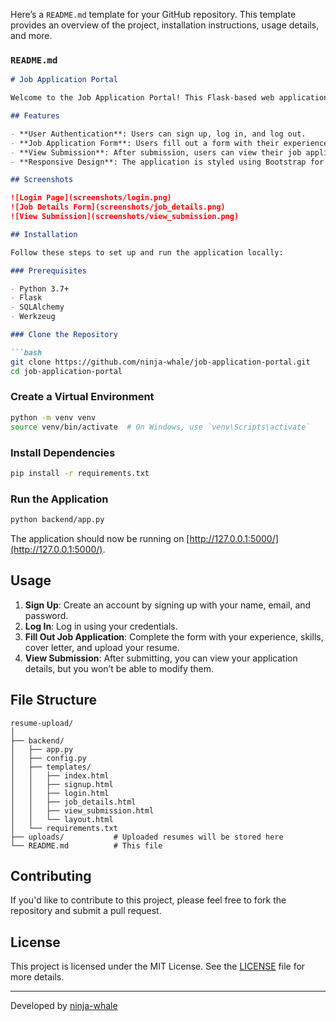 Here’s a `README.md` template for your GitHub repository. This template provides an overview of the project, installation instructions, usage details, and more.

### `README.md`

```markdown
# Job Application Portal

Welcome to the Job Application Portal! This Flask-based web application allows users to log in, fill out a job application form for a Software Engineer position, and upload their resume. Once the form is submitted, users can view their submission but cannot modify it.

## Features

- **User Authentication**: Users can sign up, log in, and log out.
- **Job Application Form**: Users fill out a form with their experience, skills, cover letter, and upload their resume.
- **View Submission**: After submission, users can view their job application details but cannot edit them.
- **Responsive Design**: The application is styled using Bootstrap for a clean and responsive interface.

## Screenshots

![Login Page](screenshots/login.png)
![Job Details Form](screenshots/job_details.png)
![View Submission](screenshots/view_submission.png)

## Installation

Follow these steps to set up and run the application locally:

### Prerequisites

- Python 3.7+
- Flask
- SQLAlchemy
- Werkzeug

### Clone the Repository

```bash
git clone https://github.com/ninja-whale/job-application-portal.git
cd job-application-portal
```

### Create a Virtual Environment

```bash
python -m venv venv
source venv/bin/activate  # On Windows, use `venv\Scripts\activate`
```

### Install Dependencies

```bash
pip install -r requirements.txt
```

### Run the Application

```bash
python backend/app.py
```

The application should now be running on [http://127.0.0.1:5000/](http://127.0.0.1:5000/).

## Usage

1. **Sign Up**: Create an account by signing up with your name, email, and password.
2. **Log In**: Log in using your credentials.
3. **Fill Out Job Application**: Complete the form with your experience, skills, cover letter, and upload your resume.
4. **View Submission**: After submitting, you can view your application details, but you won’t be able to modify them.

## File Structure

```plaintext
resume-upload/
│
├── backend/
│   ├── app.py
│   ├── config.py
│   ├── templates/
│   │   ├── index.html
│   │   ├── signup.html
│   │   ├── login.html
│   │   ├── job_details.html
│   │   ├── view_submission.html
│   │   └── layout.html
│   └── requirements.txt
├── uploads/           # Uploaded resumes will be stored here
└── README.md          # This file
```

## Contributing

If you'd like to contribute to this project, please feel free to fork the repository and submit a pull request.

## License

This project is licensed under the MIT License. See the [LICENSE](LICENSE) file for more details.

---

Developed by [ninja-whale](https://github.com/ninja-whale)
```

